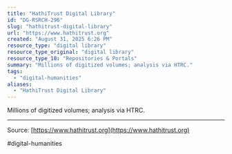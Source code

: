 ```yaml
---
title: "HathiTrust Digital Library"
id: "DG-RSRCH-296"
slug: "hathitrust-digital-library"
url: "https://www.hathitrust.org"
created: "August 31, 2025 6:26 PM"
resource_type: "digital library"
resource_type_original: "digital library"
resource_type_10: "Repositories & Portals"
summary: "Millions of digitized volumes; analysis via HTRC."
tags:
  - "digital-humanities"
aliases:
  - "HathiTrust Digital Library"
---
```


Millions of digitized volumes; analysis via HTRC.

---

Source: [https://www.hathitrust.org](https://www.hathitrust.org)

#digital-humanities
